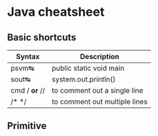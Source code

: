 # Java cheatsheet 

## Basic shortcuts
| Syntax | Description |
| ----------- | ----------- |
| psvm↹| public static void main 
|sout↹ | system.out.println() |
| cmd / **or** //  | to comment out a single line|
|/*   */| to comment out multiple lines

## Primitive 